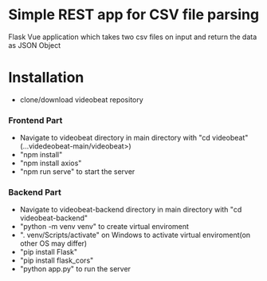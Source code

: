 # Simple REST app for CSV file parsing

Flask Vue application which takes two csv files on input and return the data as JSON Object

# Installation
- clone/download videobeat repository
### Frontend Part
- Navigate to videobeat directory in main directory with "cd videobeat" (...videdeobeat-main/videobeat>)
- "npm install" 
- "npm install axios"
- "npm run serve" to start the server
### Backend Part
- Navigate to videobeat-backend directory in main directory with "cd videobeat-backend"
- "python -m venv venv" to create virtual enviroment
- ". venv/Scripts/activate" on Windows to activate virtual enviroment(on other OS may differ)
- "pip install Flask"
- "pip install flask_cors"
- "python app.py" to run the server 




